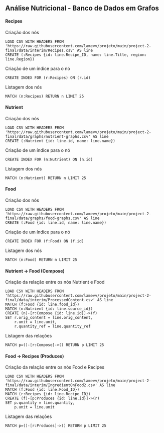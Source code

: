 ## Análise Nutricional - Banco de Dados em Grafos

#### Recipes
Criação dos nós
~~~cypher
LOAD CSV WITH HEADERS FROM 'https://raw.githubusercontent.com/lamevv/projeto/main/project-2-final/data/interim/Recipes.csv' AS line
CREATE (:Recipes {id: line.Recipe_ID, name: line.Title, region: line.Region})
~~~
Criação de um índice para o nó
~~~cypher
CREATE INDEX FOR (r:Recipes) ON (r.id)
~~~
Listagem dos nós
~~~cypher
MATCH (n:Recipes) RETURN n LIMIT 25
~~~

#### Nutrient
Criação dos nós
~~~cypher
LOAD CSV WITH HEADERS FROM 'https://raw.githubusercontent.com/lamevv/projeto/main/project-2-final/data/graphs/nutrient-graphs.csv' AS line
CREATE (:Nutrient {id: line.id, name: line.name})
~~~
Criação de um índice para o nó
~~~cypher
CREATE INDEX FOR (n:Nutrient) ON (n.id)
~~~
Listagem dos nós
~~~cypher
MATCH (n:Nutrient) RETURN n LIMIT 25
~~~



#### Food
Criação dos nós
~~~cypher
LOAD CSV WITH HEADERS FROM 'https://raw.githubusercontent.com/lamevv/projeto/main/project-2-final/data/graphs/food-graphs.csv' AS line
CREATE (:Food {id: line.id, name: line.name})
~~~
Criação de um índice para o nó
~~~cypher
CREATE INDEX FOR (f:Food) ON (f.id)
~~~
Listagem dos nós
~~~cypher
MATCH (n:Food) RETURN n LIMIT 25
~~~

#### Nutrient -> Food (Compose)
Criação da relação entre os nós Nutrient e Food
~~~cypher
LOAD CSV WITH HEADERS FROM 'https://raw.githubusercontent.com/lamevv/projeto/main/project-2-final/data/interim/ProcessedContent.csv' AS line
MATCH (f:Food {id: line.food_id})
MATCH (n:Nutrient {id: line.source_id})
CREATE (n)-[r:Compose {id: line.id}]->(f)
SET r.orig_content = line.orig_content,
    r.unit = line.unit,
    r.quantity_ref = line.quantity_ref
~~~
Listagem das relações
~~~cypher
MATCH p=()-[r:Compose]->() RETURN p LIMIT 25
~~~

#### Food -> Recipes (Produces)
Criação da relação entre os nós Food e Recipes
~~~cypher
LOAD CSV WITH HEADERS FROM 'https://raw.githubusercontent.com/lamevv/projeto/main/project-2-final/data/interim/IngredientOnFood2.csv' AS line
MATCH (f:Food {id: line.Food_ID})
MATCH (r:Recipes {id: line.Recipe_ID})
CREATE (f)-[p:Produces {id: line.id}]->(r)
SET p.quantity = line.quantity,
    p.unit = line.unit
~~~
Listagem das relações
~~~cypher
MATCH p=()-[r:Produces]->() RETURN p LIMIT 25
~~~